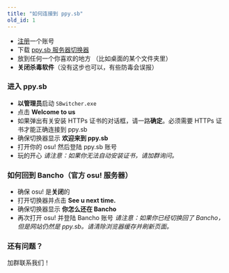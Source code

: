 ```yaml
---
title: "如何连接到 ppy.sb"
old_id: 1
---
```

- [注册](http://osu.ppy.sb/register)一个账号
- 下载 [ppy.sb 服务器切换器](https://osu.ppy.sb/static/SBwitcher.exe)
- 放到任何一个你喜欢的地方 （比如桌面的某个文件夹里）
- **关闭杀毒软件**（没有这步也可以，有些防毒会误报）


### 进入 ppy.sb
- **以管理员**启动 `SBwitcher.exe`
- 点击 **Welcome to us**
- 如果弹出有关安装 HTTPs 证书的对话框，请一路**确定**。必须需要 HTTPs 证书才能正确连接到 ppy.sb
- 确保切换器显示 **欢迎来到 ppy.sb**
- 打开你的 osu! 然后登陆 ppy.sb 账号
- 玩的开心
_请注意：如果你无法自动安装证书，请加群询问。_

### 如何回到 Bancho（官方 osu! 服务器）
- 确保 osu! 是**关闭**的
- 打开切换器并点击 **See u next time.**
- 确保切换器显示 **你怎么还在 Bancho**
- 再次打开 osu! 并登陆 Bancho 账号
_请注意：如果你已经切换回了 Bancho，但是网站仍然是 ppy.sb。请清除浏览器缓存并刷新页面。_

### 还有问题？
加群联系我们！
